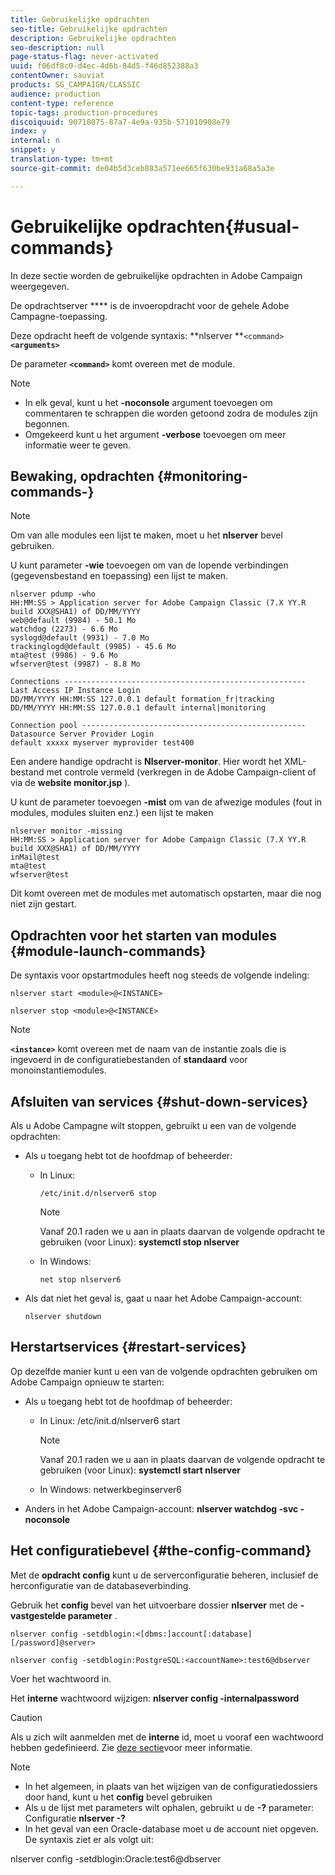 ```yaml
---
title: Gebruikelijke opdrachten
seo-title: Gebruikelijke opdrachten
description: Gebruikelijke opdrachten
seo-description: null
page-status-flag: never-activated
uuid: f06df8c0-d4ec-4d6b-84d5-f46d852388a3
contentOwner: sauviat
products: SG_CAMPAIGN/CLASSIC
audience: production
content-type: reference
topic-tags: production-procedures
discoiquuid: 90718075-87a7-4e9a-935b-571010908e79
index: y
internal: n
snippet: y
translation-type: tm+mt
source-git-commit: de04b5d3ceb883a571ee665f630be931a68a5a3e

---
```



# Gebruikelijke opdrachten{#usual-commands}

In deze sectie worden de gebruikelijke opdrachten in Adobe Campaign weergegeven.

De opdrachtserver **** is de invoeropdracht voor de gehele Adobe Campagne-toepassing.

Deze opdracht heeft de volgende syntaxis: **nlserver **`<command>`****`<arguments>`****

De parameter **`<command>`** komt overeen met de module.

>[!NOTE]
>
>* In elk geval, kunt u het **-noconsole** argument toevoegen om commentaren te schrappen die worden getoond zodra de modules zijn begonnen.
>* Omgekeerd kunt u het argument **-verbose** toevoegen om meer informatie weer te geven.
>



## Bewaking, opdrachten {#monitoring-commands-}

>[!NOTE]
>
>Om van alle modules een lijst te maken, moet u het **nlserver** bevel gebruiken.

U kunt parameter **-wie** toevoegen om van de lopende verbindingen (gegevensbestand en toepassing) een lijst te maken.

```
nlserver pdump -who
HH:MM:SS > Application server for Adobe Campaign Classic (7.X YY.R build XXX@SHA1) of DD/MM/YYYY
web@default (9984) - 50.1 Mo
watchdog (2273) - 6.6 Mo
syslogd@default (9931) - 7.0 Mo
trackinglogd@default (9985) - 45.6 Mo
mta@test (9986) - 9.6 Mo
wfserver@test (9987) - 8.8 Mo

Connections ------------------------------------------------------
Last Access IP Instance Login 
DD/MM/YYYY HH:MM:SS 127.0.0.1 default formation_fr|tracking
DD/MM/YYYY HH:MM:SS 127.0.0.1 default internal|monitoring

Connection pool --------------------------------------------------
Datasource Server Provider Login 
default xxxxx myserver myprovider test400
```

Een andere handige opdracht is **Nlserver-monitor**. Hier wordt het XML-bestand met controle vermeld (verkregen in de Adobe Campaign-client of via de **website monitor.jsp** ).

U kunt de parameter toevoegen **-mist** om van de afwezige modules (fout in modules, modules sluiten enz.) een lijst te maken

```
nlserver monitor -missing
HH:MM:SS > Application server for Adobe Campaign Classic (7.X YY.R build XXX@SHA1) of DD/MM/YYYY
inMail@test
mta@test
wfserver@test
```

Dit komt overeen met de modules met automatisch opstarten, maar die nog niet zijn gestart.

## Opdrachten voor het starten van modules {#module-launch-commands}

De syntaxis voor opstartmodules heeft nog steeds de volgende indeling:

```
nlserver start <module>@<INSTANCE>
```

```
nlserver stop <module>@<INSTANCE>
```

>[!NOTE]
>
>**`<instance>`** komt overeen met de naam van de instantie zoals die is ingevoerd in de configuratiebestanden of **standaard** voor monoinstantiemodules.

## Afsluiten van services {#shut-down-services}

Als u Adobe Campagne wilt stoppen, gebruikt u een van de volgende opdrachten:

* Als u toegang hebt tot de hoofdmap of beheerder:

   * In Linux:

      ```
      /etc/init.d/nlserver6 stop
      ```

      >[!NOTE]
      >
      >Vanaf 20.1 raden we u aan in plaats daarvan de volgende opdracht te gebruiken (voor Linux): **systemctl stop nlserver**

   * In Windows:

      ```
      net stop nlserver6
      ```

* Als dat niet het geval is, gaat u naar het Adobe Campaign-account:

   ```
   nlserver shutdown 
   ```

## Herstartservices {#restart-services}

Op dezelfde manier kunt u een van de volgende opdrachten gebruiken om Adobe Campaign opnieuw te starten:

* Als u toegang hebt tot de hoofdmap of beheerder:

   * In Linux: /etc/init.d/nlserver6 start

      >[!NOTE]
      >
      >Vanaf 20.1 raden we u aan in plaats daarvan de volgende opdracht te gebruiken (voor Linux): **systemctl start nlserver**

   * In Windows: netwerkbeginserver6

* Anders in het Adobe Campaign-account: **nlserver watchdog -svc -noconsole**

## Het configuratiebevel {#the-config-command}

Met de **opdracht config** kunt u de serverconfiguratie beheren, inclusief de herconfiguratie van de databaseverbinding.

Gebruik het **config** bevel van het uitvoerbare dossier **nlserver** met de **-vastgestelde parameter** .

```
nlserver config -setdblogin:<[dbms:]account[:database][/password]@server>
```

```
nlserver config -setdblogin:PostgreSQL:<accountName>:test6@dbserver
```

Voer het wachtwoord in.

Het **interne** wachtwoord wijzigen: **nlserver config -internalpassword**

>[!CAUTION]
>
>Als u zich wilt aanmelden met de **interne** id, moet u vooraf een wachtwoord hebben gedefinieerd. Zie [deze sectie](../../installation/using/campaign-server-configuration.md#internal-identifier)voor meer informatie.

>[!NOTE]
>
>* In het algemeen, in plaats van het wijzigen van de configuratiedossiers door hand, kunt u het **config** bevel gebruiken
>* Als u de lijst met parameters wilt ophalen, gebruikt u de **-?** parameter: Configuratie **nlserver -?**
>* In het geval van een Oracle-database moet u de account niet opgeven. De syntaxis ziet er als volgt uit:
>
>  
nlserver config -setdblogin:Oracle:test6@dbserver


